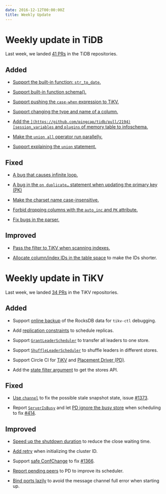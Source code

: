 ```yaml
---
date: 2016-12-12T00:00:00Z
title: Weekly Update
---
```


# Weekly update in TiDB

Last week, we landed [41 PRs](https://github.com/pingcap/tidb/pulls?utf8=%E2%9C%93&q=is%3Apr%20is%3Amerged%20merged%3A2016-12-05..2016-12-11%20) in the TiDB repositories.

## Added

+ [Support the built-in function: `str_to_date`. ](https://github.com/pingcap/tidb/pull/2078) 

+ [Support built-in function schema().](https://github.com/pingcap/tidb/pull/2173)

+ [Support pushing the `case-when` expression to TiKV.](https://github.com/pingcap/tidb/pull/2171)

+ [Support changing the type and name of a column.](https://github.com/pingcap/tidb/pull/2174)

+ [Add the `](https://github.com/pingcap/tidb/pull/2194)[session_variables` and `plugins` of memory table to infoschema.](https://github.com/pingcap/tidb/pull/2194)

+ [Make the `union all` operator run parallelly.](https://github.com/pingcap/tidb/pull/2195)

+ [Support explaining the `union` statement.](https://github.com/pingcap/tidb/pull/2216)

## Fixed

+ [A bug that causes infinite loop.](https://github.com/pingcap/tidb/pull/2163)

+ [A bug in the `on duplicate…` statement when updating the primary key (PK)](https://github.com/pingcap/tidb/pull/2179)

+ [Make the charset name case-insensitive.](https://github.com/pingcap/tidb/pull/2184)

+ [Forbid dropping columns with the `auto_inc` and `PK` attribute.](https://github.com/pingcap/tidb/pull/2203)

+ [Fix bugs in the parser.](https://github.com/pingcap/tidb/pull/2210)

## Improved

+ [Pass the filter to TiKV when scanning indexes.](https://github.com/pingcap/tidb/pull/2166)

+ [Allocate column/index IDs in the table space](https://github.com/pingcap/tidb/pull/2205) to make the IDs shorter.

# Weekly update in TiKV

Last week, we landed [34 PRs](https://github.com/search?utf8=%E2%9C%93&q=repo%3Apingcap%2Ftikv+repo%3Apingcap%2Fpd+is%3Apr+is%3Amerged+merged%3A2016-12-04..2016-12-10&type=Issues&ref=searchresults) in the TiKV repositories.

## Added

+ Support [online backup](https://github.com/pingcap/tikv/pull/1355) of the RocksDB data for `tikv-ctl` debugging. 

+ Add [replication constraints](https://github.com/pingcap/pd/pull/402) to schedule replicas. 

+ Support [`GrantLeaderScheduler`](https://github.com/pingcap/pd/pull/406) to transfer all leaders to one store. 

+ Support [`ShuffleLeaderScheduler`](https://github.com/pingcap/pd/pull/409) to shuffle leaders in different stores. 

+ Support Circle CI for [TiKV](https://github.com/pingcap/tikv/pull/1384) and [Placement Driver (PD)](https://github.com/pingcap/pd/pull/412).

+ Add the [state filter argument](https://github.com/pingcap/pd/pull/425) to get the stores API.

## Fixed

+ [Use `channel`](https://github.com/pingcap/tikv/pull/1375) to fix the possible stale snapshot state, issue [#1373](https://github.com/pingcap/tikv/issues/1373).

+ Report [`ServerIsBusy`](https://github.com/pingcap/tikv/pull/1390) and let [PD ignore the busy store](https://github.com/pingcap/pd/issues/420) when scheduling to fix [#414](https://github.com/pingcap/pd/issues/414).

## Improved

+ [Speed up the shutdown duration](https://github.com/pingcap/tikv/pull/1385) to reduce the close waiting time. 

+ [Add retry](https://github.com/pingcap/pd/pull/417) when initializing the cluster ID.

+ Support [safe ConfChange](https://github.com/pingcap/tikv/pull/1398) to fix [#1366](https://github.com/pingcap/tikv/issues/1366). 

+ [Report pending peers](https://github.com/pingcap/tikv/pull/1395) to PD to improve its scheduler. 

+ [Bind ports lazily](https://github.com/pingcap/tikv/pull/1400) to avoid the message channel full error when starting up.

